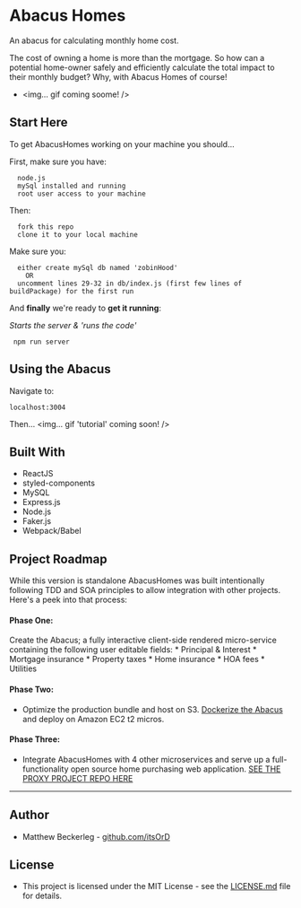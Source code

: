 # Abacus Homes

An abacus for calculating monthly home cost.

The cost of owning a home is more than the mortgage.  So how can a potential home-owner safely and efficiently calculate the total impact to their monthly budget?  Why, with Abacus Homes of course!

 * <img... gif coming soome! />

## Start Here

To get AbacusHomes working on your machine you should... 

First, make sure you have:
```
  node.js
  mySql installed and running
  root user access to your machine
```

Then:
```
  fork this repo
  clone it to your local machine
```

Make sure you:
```
  either create mySql db named 'zobinHood' 
    OR 
  uncomment lines 29-32 in db/index.js (first few lines of buildPackage) for the first run
```

And **finally** we're ready to **get it running**:

*Starts the server & 'runs the code'* 
```
 npm run server
``` 
 
## Using the Abacus

Navigate to:
```
localhost:3004
```

Then...
<img... gif 'tutorial' coming soon! />

## Built With
 * ReactJS
 * styled-components
 * MySQL
 * Express.js
 * Node.js
 * Faker.js
 * Webpack/Babel

## Project Roadmap 

While this version is standalone AbacusHomes was built intentionally following TDD and SOA principles to allow integration with other projects.  Here's a peek into that process: 

#### Phase One:
  Create the Abacus; a fully interactive client-side rendered micro-service containing the following user editable fields: 
    * Principal & Interest
    * Mortgage insurance
    * Property taxes
    * Home insurance
    * HOA fees
    * Utilities

#### Phase Two:
 * Optimize the production bundle and host on S3. [Dockerize the Abacus](https://hub.docker.com/repository/docker/itsord/morehomes) and deploy on Amazon EC2 t2 micros.

#### Phase Three: 
 * Integrate AbacusHomes with 4 other microservices and serve up a full-functionality open source home purchasing web application.  [SEE THE PROXY PROJECT REPO HERE](https://github.com/1021s/Matthew-proxy)

 - - - 

## Author
 * Matthew Beckerleg - [github.com/itsOrD](github.com/itsOrD)
 
## License
 * This project is licensed under the MIT License - see the [LICENSE.md](LICENSE.md) file for details.
 
